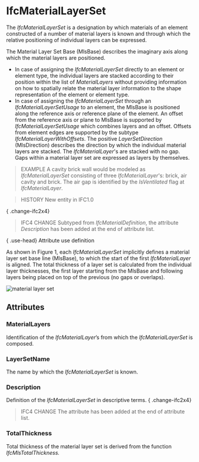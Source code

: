 # IfcMaterialLayerSet

The _IfcMaterialLayerSet_ is a designation by which materials of an element constructed of a number of material layers is known and through which the relative positioning of individual layers can be expressed.

The Material Layer Set Base (MlsBase) describes the imaginary axis along which the material layers are positioned.

* In case of assigning the _IfcMaterialLayerSet_ directly to an element or element type, the individual layers are stacked according to their position within the list of _MaterialLayers_ without providing information on how to spatially relate the material layer information to the shape representation of the element or element type.
* In case of assigning the _IfcMaterialLayerSet_ through an _IfcMaterialLayerSetUsage_ to an element, the MlsBase is positioned along the reference axis or reference plane of the element. An offset from the reference axis or plane to MlsBase is supported by _IfcMaterialLayerSetUsage_ which combines layers and an offset. Offsets from element edges are supported by the subtype _IfcMaterialLayerWithOffsets_. The positive _LayerSetDirection_ (MlsDirection) describes the direction by which the individual material layers are stacked. The _IfcMaterialLayer_'s are stacked with no gap. Gaps within a material layer set are expressed as layers by themselves.

> EXAMPLE A cavity brick wall would be modeled as _IfcMaterialLayerSet_ consisting of three _IfcMaterialLayer_'s: brick, air cavity and brick. The air gap is identified by the _IsVentilated_ flag at _IfcMaterialLayer_.

> HISTORY  New entity in IFC1.0

{ .change-ifc2x4}
> IFC4 CHANGE  Subtyped from _IfcMaterialDefinition_, the attribute _Description_ has been added at the end of attribute list.

{ .use-head}
Attribute use definition

As shown in Figure 1, each _IfcMaterialLayerSet_ implicitly defines a material layer set base line (MlsBase), to which the start of the first _IfcMaterialLayer_ is aligned. The total thickness of a layer set is calculated from the individual layer thicknesses, the first layer starting from the MlsBase and following layers being placed on top of the previous (no gaps or overlaps).

![material layer set](../../../../figures/ifcmateriallayerset-01.png "Figure 1 &mdash; Material layer set")

## Attributes

### MaterialLayers
Identification of the _IfcMaterialLayer_&rsquo;s from which the _IfcMaterialLayerSet_ is composed.

### LayerSetName
The name by which the _IfcMaterialLayerSet_ is known.

### Description
Definition of the _IfcMaterialLayerSet_ in descriptive terms.
{ .change-ifc2x4}
> IFC4 CHANGE  The attribute has been added at the end of attribute list.

### TotalThickness
Total thickness of the material layer set is derived from the function _IfcMlsTotalThickness._

